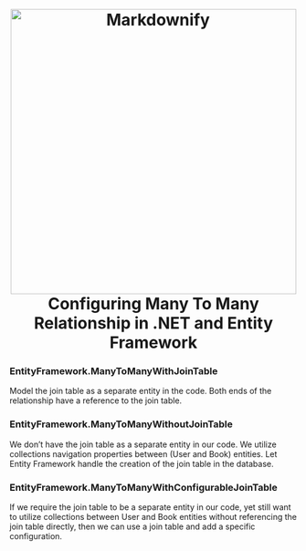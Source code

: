 <h1 align="center">
  <br>
  <a href="https://softwareparticles.com/many-to-many-relationship-with-net5-and-entityframework/"><img src="https://softwareparticles.com/wp-content/uploads/2024/02/T1.png" alt="Markdownify" width="500"></a>
  <br>
  Configuring Many To Many Relationship in .NET and Entity Framework
  <br>
</h1>

<h3>EntityFramework.ManyToManyWithJoinTable</h3>
<p>Model the join table as a separate entity in the code. Both ends of the relationship have a reference to the join table.</p>

<h3>EntityFramework.ManyToManyWithoutJoinTable</h3>
<p>We don’t have the join table as a separate entity in our code. We utilize collections navigation properties between (User and Book) entities. Let Entity Framework handle the creation of the join table in the database.</p>

<h3>EntityFramework.ManyToManyWithConfigurableJoinTable</h3>
<p>If we require the join table to be a separate entity in our code, yet still want to utilize collections between User and Book entities without referencing the join table directly, then we can use a join table and add a specific configuration.</p>

